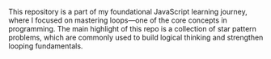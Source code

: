 This repository is a part of my foundational JavaScript learning journey, where I focused on mastering loops—one of the core concepts in programming.
The main highlight of this repo is a collection of star pattern problems, which are commonly used to build logical thinking and strengthen looping fundamentals.
